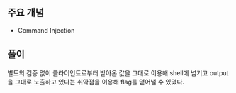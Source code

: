 ## 주요 개념

- Command Injection

## 풀이

별도의 검증 없이 클라이언트로부터 받아온 값을 그대로 이용해 shell에 넘기고 output을 그대로 노출하고 있다는 취약점을 이용해 flag를 얻어낼 수 있었다.
